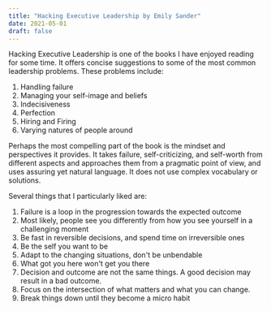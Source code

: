 ```yaml
---
title: "Hacking Executive Leadership by Emily Sander"
date: 2021-05-01
draft: false
---
```


Hacking Executive Leadership is one of the books I have enjoyed reading for some time. It offers concise suggestions to some of the most common leadership problems. These problems include:

1. Handling failure
2. Managing your self-image and beliefs
3. Indecisiveness
4. Perfection
5. Hiring and Firing
6. Varying natures of people around

Perhaps the most compelling part of the book is the mindset and perspectives it provides. It takes failure, self-criticizing, and self-worth from different aspects and approaches them from a pragmatic point of view, and uses assuring yet natural language. It does not use complex vocabulary or solutions.

Several things that I particularly liked are:
1. Failure is a loop in the progression towards the expected outcome
2. Most likely, people see you differently from how you see yourself in a challenging moment
3. Be fast in reversible decisions, and spend time on irreversible ones
4. Be the self you want to be
5. Adapt to the changing situations, don't be unbendable
6. What got you here won't get you there
7. Decision and outcome are not the same things. A good decision may result in a bad outcome.
8. Focus on the intersection of what matters and what you can change.
9. Break things down until they become a micro habit